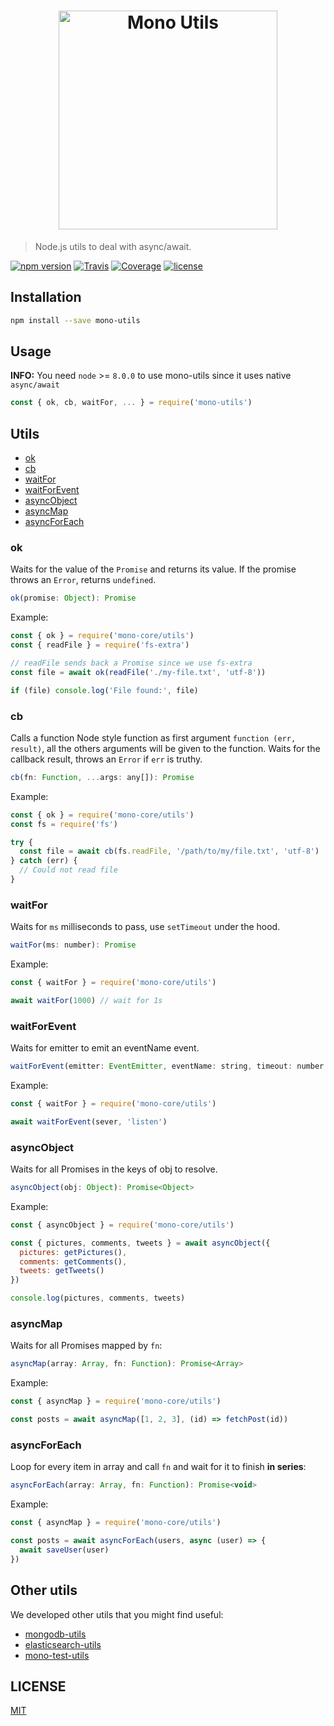 <h1 align="center"><img src="https://user-images.githubusercontent.com/904724/40495199-f01194fe-5f76-11e8-8fdf-88749c88aa07.png" width="350" alt="Mono Utils"/></h1>

> Node.js utils to deal with async/await.

[![npm version](https://img.shields.io/npm/v/mono-utils.svg)](https://www.npmjs.com/package/mono-utils)
[![Travis](https://img.shields.io/travis/mono-js/mono-utils/master.svg)](https://travis-ci.org/mono-js/mono-utils)
[![Coverage](https://img.shields.io/codecov/c/github/mono-js/mono-utils/master.svg)](https://codecov.io/mono-js/mono-utils)
[![license](https://img.shields.io/github/license/mono-js/mono-utils.svg)](https://github.com/mono-js/mono-utils/blob/master/LICENSE)


## Installation


```bash
npm install --save mono-utils
```

## Usage

**INFO:** You need `node` >= `8.0.0` to use mono-utils since it uses native `async/await`

```js
const { ok, cb, waitFor, ... } = require('mono-utils')
```

## Utils

- [ok](#ok)
- [cb](#cb)
- [waitFor](#waitfor)
- [waitForEvent](#waitforevent)
- [asyncObject](#asyncobject)
- [asyncMap](#asyncmap)
- [asyncForEach](#asyncforeach)

### ok

Waits for the value of the `Promise` and returns its value. If the promise throws an `Error`, returns `undefined`.

```js
ok(promise: Object): Promise
```

Example:

```js
const { ok } = require('mono-core/utils')
const { readFile } = require('fs-extra')

// readFile sends back a Promise since we use fs-extra
const file = await ok(readFile('./my-file.txt', 'utf-8'))

if (file) console.log('File found:', file)
```

### cb

Calls a function Node style function as first argument `function (err, result)`, all the others arguments will be given to the function. Waits for the callback result, throws an `Error` if `err` is truthy.

```js
cb(fn: Function, ...args: any[]): Promise
```

Example:

```js
const { ok } = require('mono-core/utils')
const fs = require('fs')

try {
  const file = await cb(fs.readFile, '/path/to/my/file.txt', 'utf-8')
} catch (err) {
  // Could not read file
}
```

### waitFor

Waits for `ms` milliseconds to pass, use `setTimeout` under the hood.

```js
waitFor(ms: number): Promise
```

Example:

```js
const { waitFor } = require('mono-core/utils')

await waitFor(1000) // wait for 1s
```

### waitForEvent

Waits for emitter to emit an eventName event.

```js
waitForEvent(emitter: EventEmitter, eventName: string, timeout: number = -1): Promise<Array>
```

Example:

```js
const { waitFor } = require('mono-core/utils')

await waitForEvent(sever, 'listen')
```

### asyncObject

Waits for all Promises in the keys of obj to resolve.

```js
asyncObject(obj: Object): Promise<Object>
```

Example:

```js
const { asyncObject } = require('mono-core/utils')

const { pictures, comments, tweets } = await asyncObject({
  pictures: getPictures(),
  comments: getComments(),
  tweets: getTweets()
})

console.log(pictures, comments, tweets)
```

### asyncMap

Waits for all Promises mapped by `fn`:

```js
asyncMap(array: Array, fn: Function): Promise<Array>
```

Example:

```js
const { asyncMap } = require('mono-core/utils')

const posts = await asyncMap([1, 2, 3], (id) => fetchPost(id))
```

### asyncForEach

Loop for every item in array and call `fn` and wait for it to finish **in series**:

```js
asyncForEach(array: Array, fn: Function): Promise<void>
```

Example:

```js
const { asyncMap } = require('mono-core/utils')

const posts = await asyncForEach(users, async (user) => {
  await saveUser(user)
})
```

## Other utils

We developed other utils that you might find useful:

- [mongodb-utils](https://github.com/mono-js/mongodb-utils)
- [elasticsearch-utils](https://github.com/mono-js/elasticsearch-utils)
- [mono-test-utils](https://github.com/mono-js/mono-test-utils)

## LICENSE

[MIT](https://github.com/mono-js/mono-utils/blob/master/LICENSE)
